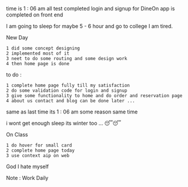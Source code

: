 time is 1 : 06 am 
all test completed
login and signup for DineOn app is completed on front end

I am going to sleep for maybe 5 - 6 hour and go to college
I am tired.


New Day 

    1 did some concept designing
    2 implemented most of it
    3 neet to do some routing and some design work
    4 then home page is done


to do :

    1 complete home page fully till my satisfaction
    2 do some validation code for login and signup
    3 give some functionality to home and do order and reservation page
    4 about us contact and blog can be done later ...

same as last time its 1 : 06 am some reason same time 

i wont get enough sleep its winter too ... 😴😴


On Class 

    1 do hover for small card 
    2 complete home page today
    3 use context aip on web


God I hate myself


Note : 
    Work Daily
